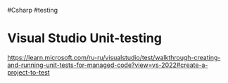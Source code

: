 #Csharp #testing

# Visual Studio Unit-testing

https://learn.microsoft.com/ru-ru/visualstudio/test/walkthrough-creating-and-running-unit-tests-for-managed-code?view=vs-2022#create-a-project-to-test